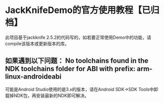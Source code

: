 # JackKnifeDemo的官方使用教程【已归档】
此项目基于jackknife 2.5.2的代码写的，如若要正常使用Demo中的功能，请compile该版本或更新版本的库。

如果遇到以下问题：
No toolchains found in the NDK toolchains folder for ABI with prefix: arm-linux-androideabi
---------------------
可能是Android Studio使用的是3.x的版本，请在Android SDK->SDK Tools中卸载掉NDK包，再安装最新的NDK即可解决。
